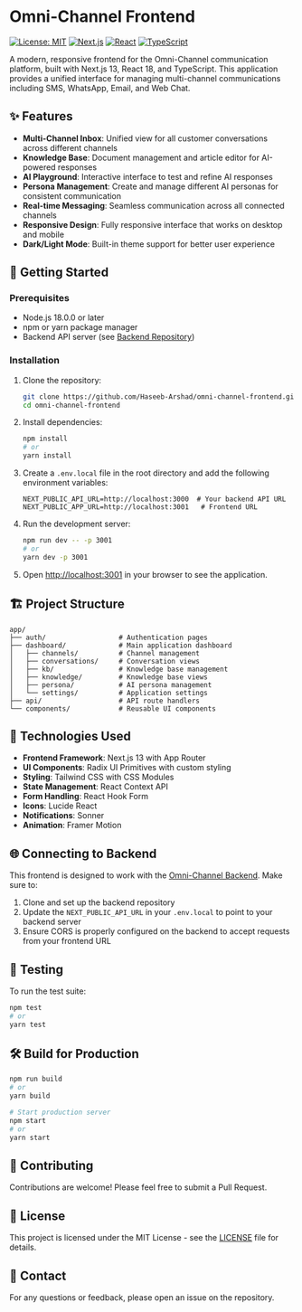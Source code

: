 # Omni-Channel Frontend

[![License: MIT](https://img.shields.io/badge/License-MIT-yellow.svg)](https://opensource.org/licenses/MIT)
[![Next.js](https://img.shields.io/badge/Next.js-13.4.0-black?logo=next.js)](https://nextjs.org/)
[![React](https://img.shields.io/badge/React-18.2.0-blue?logo=react)](https://reactjs.org/)
[![TypeScript](https://img.shields.io/badge/TypeScript-5.0.0-blue?logo=typescript)](https://www.typescriptlang.org/)

A modern, responsive frontend for the Omni-Channel communication platform, built with Next.js 13, React 18, and TypeScript. This application provides a unified interface for managing multi-channel communications including SMS, WhatsApp, Email, and Web Chat.

## ✨ Features

- **Multi-Channel Inbox**: Unified view for all customer conversations across different channels
- **Knowledge Base**: Document management and article editor for AI-powered responses
- **AI Playground**: Interactive interface to test and refine AI responses
- **Persona Management**: Create and manage different AI personas for consistent communication
- **Real-time Messaging**: Seamless communication across all connected channels
- **Responsive Design**: Fully responsive interface that works on desktop and mobile
- **Dark/Light Mode**: Built-in theme support for better user experience

## 🚀 Getting Started

### Prerequisites

- Node.js 18.0.0 or later
- npm or yarn package manager
- Backend API server (see [Backend Repository](https://github.com/Haseeb-Arshad/omni-channel))

### Installation

1. Clone the repository:
   ```bash
   git clone https://github.com/Haseeb-Arshad/omni-channel-frontend.git
   cd omni-channel-frontend
   ```

2. Install dependencies:
   ```bash
   npm install
   # or
   yarn install
   ```

3. Create a `.env.local` file in the root directory and add the following environment variables:
   ```env
   NEXT_PUBLIC_API_URL=http://localhost:3000  # Your backend API URL
   NEXT_PUBLIC_APP_URL=http://localhost:3001   # Frontend URL
   ```

4. Run the development server:
   ```bash
   npm run dev -- -p 3001
   # or
   yarn dev -p 3001
   ```

5. Open [http://localhost:3001](http://localhost:3001) in your browser to see the application.

## 🏗 Project Structure

```
app/
├── auth/                  # Authentication pages
├── dashboard/             # Main application dashboard
│   ├── channels/          # Channel management
│   ├── conversations/     # Conversation views
│   ├── kb/                # Knowledge base management
│   ├── knowledge/         # Knowledge base views
│   ├── persona/           # AI persona management
│   └── settings/          # Application settings
├── api/                   # API route handlers
└── components/            # Reusable UI components
```

## 🔧 Technologies Used

- **Frontend Framework**: Next.js 13 with App Router
- **UI Components**: Radix UI Primitives with custom styling
- **Styling**: Tailwind CSS with CSS Modules
- **State Management**: React Context API
- **Form Handling**: React Hook Form
- **Icons**: Lucide React
- **Notifications**: Sonner
- **Animation**: Framer Motion

## 🌐 Connecting to Backend

This frontend is designed to work with the [Omni-Channel Backend](https://github.com/Haseeb-Arshad/omni-channel). Make sure to:

1. Clone and set up the backend repository
2. Update the `NEXT_PUBLIC_API_URL` in your `.env.local` to point to your backend server
3. Ensure CORS is properly configured on the backend to accept requests from your frontend URL

## 🧪 Testing

To run the test suite:

```bash
npm test
# or
yarn test
```

## 🛠 Build for Production

```bash
npm run build
# or
yarn build

# Start production server
npm start
# or
yarn start
```

## 🤝 Contributing

Contributions are welcome! Please feel free to submit a Pull Request.

## 📄 License

This project is licensed under the MIT License - see the [LICENSE](LICENSE) file for details.

## 📧 Contact

For any questions or feedback, please open an issue on the repository.
